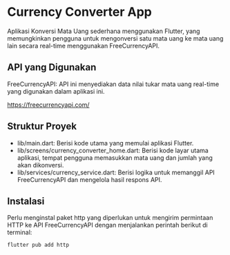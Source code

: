 # Currency Converter App

Aplikasi Konversi Mata Uang sederhana menggunakan Flutter, yang memungkinkan pengguna untuk mengonversi satu mata uang ke mata uang lain secara real-time menggunakan FreeCurrencyAPI.

## API yang Digunakan

FreeCurrencyAPI: API ini menyediakan data nilai tukar mata uang real-time yang digunakan dalam aplikasi ini.

https://freecurrencyapi.com/

## Struktur Proyek
- lib/main.dart: Berisi kode utama yang memulai aplikasi Flutter.
- lib/screens/currency_converter_home.dart: Berisi kode layar utama aplikasi, tempat pengguna memasukkan mata uang dan jumlah yang akan dikonversi.
- lib/services/currency_service.dart: Berisi logika untuk memanggil API FreeCurrencyAPI dan mengelola hasil respons API.

## Instalasi

Perlu menginstal paket http yang diperlukan untuk mengirim permintaan HTTP ke API FreeCurrencyAPI dengan menjalankan perintah berikut di terminal:
```bash
flutter pub add http
